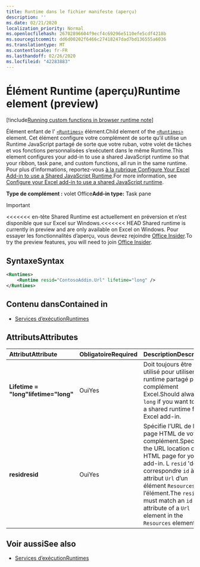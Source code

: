 ```yaml
---
title: Runtime dans le fichier manifeste (aperçu)
description: ''
ms.date: 02/21/2020
localization_priority: Normal
ms.openlocfilehash: 26702896604f9ecf4c69296e5110efe5cdf4218b
ms.sourcegitcommit: dd6d00202f6466c27418247dad7bd136555a6036
ms.translationtype: MT
ms.contentlocale: fr-FR
ms.lasthandoff: 02/26/2020
ms.locfileid: "42283883"
---
```

# <a name="runtime-element-preview"></a><span data-ttu-id="4f38a-102">Élément Runtime (aperçu)</span><span class="sxs-lookup"><span data-stu-id="4f38a-102">Runtime element (preview)</span></span>

[!include[Running custom functions in browser runtime note](../../includes/excel-shared-runtime-preview-note.md)]

<span data-ttu-id="4f38a-103">Élément enfant de l' [`<Runtimes>`](runtimes.md) élément.</span><span class="sxs-lookup"><span data-stu-id="4f38a-103">Child element of the [`<Runtimes>`](runtimes.md) element.</span></span> <span data-ttu-id="4f38a-104">Cet élément configure votre complément de sorte qu’il utilise un Runtime JavaScript partagé de sorte que votre ruban, votre volet de tâches et vos fonctions personnalisées s’exécutent dans le même Runtime.</span><span class="sxs-lookup"><span data-stu-id="4f38a-104">This element configures your add-in to use a shared JavaScript runtime so that your ribbon, task pane, and custom functions, all run in the same runtime.</span></span> <span data-ttu-id="4f38a-105">Pour plus d’informations, reportez-vous [à la rubrique Configure Your Excel Add-in to use a Shared JavaScript Runtime](../../excel/configure-your-add-in-to-use-a-shared-runtime.md).</span><span class="sxs-lookup"><span data-stu-id="4f38a-105">For more information, see [Configure your Excel add-in to use a shared JavaScript runtime](../../excel/configure-your-add-in-to-use-a-shared-runtime.md).</span></span>

<span data-ttu-id="4f38a-106">**Type de complément :** volet Office</span><span class="sxs-lookup"><span data-stu-id="4f38a-106">**Add-in type:** Task pane</span></span>

> [!IMPORTANT]
<span data-ttu-id="4f38a-107"><<<<<<< en-tête Shared Runtime est actuellement en préversion et n’est disponible que sur Excel sur Windows.</span><span class="sxs-lookup"><span data-stu-id="4f38a-107"><<<<<<< HEAD Shared runtime is currently in preview and are only available on Excel on Windows.</span></span> <span data-ttu-id="4f38a-108">Pour essayer les fonctionnalités d’aperçu, vous devrez rejoindre [Office Insider](https://insider.office.com/).</span><span class="sxs-lookup"><span data-stu-id="4f38a-108">To try the preview features, you will need to join [Office Insider](https://insider.office.com/).</span></span>

## <a name="syntax"></a><span data-ttu-id="4f38a-109">Syntaxe</span><span class="sxs-lookup"><span data-stu-id="4f38a-109">Syntax</span></span>

```XML
<Runtimes>
    <Runtime resid="ContosoAddin.Url" lifetime="long" />
</Runtimes>
```

## <a name="contained-in"></a><span data-ttu-id="4f38a-110">Contenu dans</span><span class="sxs-lookup"><span data-stu-id="4f38a-110">Contained in</span></span>

- [<span data-ttu-id="4f38a-111">Services d’exécution</span><span class="sxs-lookup"><span data-stu-id="4f38a-111">Runtimes</span></span>](runtimes.md)

## <a name="attributes"></a><span data-ttu-id="4f38a-112">Attributs</span><span class="sxs-lookup"><span data-stu-id="4f38a-112">Attributes</span></span>

|  <span data-ttu-id="4f38a-113">Attribut</span><span class="sxs-lookup"><span data-stu-id="4f38a-113">Attribute</span></span>  |  <span data-ttu-id="4f38a-114">Obligatoire</span><span class="sxs-lookup"><span data-stu-id="4f38a-114">Required</span></span>  |  <span data-ttu-id="4f38a-115">Description</span><span class="sxs-lookup"><span data-stu-id="4f38a-115">Description</span></span>  |
|:-----|:-----|:-----|
|  <span data-ttu-id="4f38a-116">**Lifetime = "long"**</span><span class="sxs-lookup"><span data-stu-id="4f38a-116">**lifetime="long"**</span></span>  |  <span data-ttu-id="4f38a-117">Oui</span><span class="sxs-lookup"><span data-stu-id="4f38a-117">Yes</span></span>  | <span data-ttu-id="4f38a-118">Doit toujours être `long` utilisé pour utiliser un runtime partagé pour le complément Excel.</span><span class="sxs-lookup"><span data-stu-id="4f38a-118">Should always be `long` if you want to use a shared runtime for the Excel add-in.</span></span> |
|  <span data-ttu-id="4f38a-119">**resid**</span><span class="sxs-lookup"><span data-stu-id="4f38a-119">**resid**</span></span>  |  <span data-ttu-id="4f38a-120">Oui</span><span class="sxs-lookup"><span data-stu-id="4f38a-120">Yes</span></span>  | <span data-ttu-id="4f38a-121">Spécifie l’URL de la page HTML de votre complément.</span><span class="sxs-lookup"><span data-stu-id="4f38a-121">Specifies the URL location of the HTML page for your add-in.</span></span> <span data-ttu-id="4f38a-122">L `resid` 'doit correspondre `id` à un attribut `Url` d’un élément `Resources` dans l’élément.</span><span class="sxs-lookup"><span data-stu-id="4f38a-122">The `resid` must match an `id` attribute of a `Url` element in the `Resources` element.</span></span> |

## <a name="see-also"></a><span data-ttu-id="4f38a-123">Voir aussi</span><span class="sxs-lookup"><span data-stu-id="4f38a-123">See also</span></span>

- [<span data-ttu-id="4f38a-124">Services d’exécution</span><span class="sxs-lookup"><span data-stu-id="4f38a-124">Runtimes</span></span>](runtimes.md)
